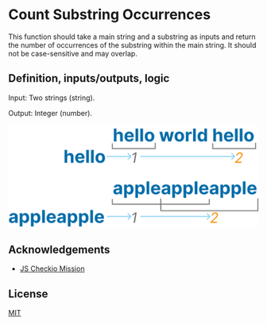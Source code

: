 
# Count Substring Occurrences

This function should take a main string and a substring as inputs and return the number of occurrences of the substring within the main string. It should not be case-sensitive and may overlap.

## Definition, inputs/outputs, logic

Input: Two strings (string).

Output: Integer (number).

![alt text](image.png)

## Acknowledgements

 - [JS Checkio Mission](https://js.checkio.org/en/mission/count-substring-occurrences/)


## License

[MIT](https://choosealicense.com/licenses/mit/)
